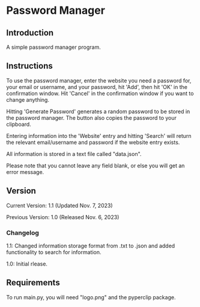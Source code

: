 # Password Manager

## Introduction

A simple password manager program.

## Instructions

To use the password manager, enter the website you need a password for, your email or username, and your password, hit 'Add', then hit 'OK' in the confirmation window.
Hit 'Cancel' in the confirmation window if you want to change anything.

Hitting 'Generate Password' generates a random password to be stored in the password manager. The button also copies the password to your clipboard.

Entering information into the 'Website' entry and hitting 'Search' will return the relevant email/username and password if the website entry exists.

All information is stored in a text file called "data.json".

Please note that you cannot leave any field blank, or else you will get an error message.

## Version

Current Version: 1.1 (Updated Nov. 7, 2023)

Previous Version: 1.0 (Released Nov. 6, 2023)

### Changelog

1.1: Changed information storage format from .txt to .json and added functionality to search for information.

1.0: Initial rlease.

## Requirements

To run main.py, you will need "logo.png" and the pyperclip package.
